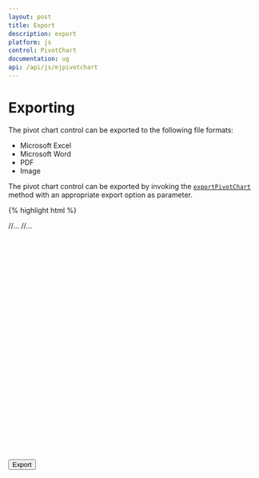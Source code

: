 ```yaml
---
layout: post
title: Export
description: export
platform: js
control: PivotChart
documentation: ug
api: /api/js/ejpivotchart
---
```


# Exporting

The pivot chart control can be exported to the following file formats:

* Microsoft Excel
* Microsoft Word
* PDF
* Image

The pivot chart control can be exported by invoking the [`exportPivotChart`](/api/js/ejpivotchart#methods:exportpivotchart) method with an appropriate export option as parameter.

{% highlight html %}

<html> 
    //...
<body> 
    //...
    <div id="PivotChart1" style="min-height: 275px; min-width: 525px; height: 460px; width: 720px"></div>
    <button id="btnExport">Export</button>
    <script type="text/javascript">
        $(function()
        {
            $("#PivotChart1").ejPivotChart(
            {
               //...
            });
            $("#btnExport").ejButton(
            {
                click: "exportBtnClick"
            });
        });

        function exportBtnClick(args)
        {
            var chartObj = $('#PivotChart1').data("ejPivotChart");
            
            //If you render pivot chart in Client Mode, set the export option like below.
            chartObj.exportPivotChart("http://js.syncfusion.com/ejservices/api/PivotChart/Olap/ExcelExport","fileName");
            
            //If you render pivot chart in Server Mode, set the export option like below.
            chartObj.exportPivotChart(ej.PivotChart.ExportOptions.Excel);
        }
    </script>
</body>
</html>                                           

{% endhighlight %}

When the pivot chart is rendered in the server mode, a service method should be added in the WCF/WebAPI for server-side operations.

For WebAPI controller, the following method should be added:

{% highlight c# %}

[System.Web.Http.ActionName("Export")]
[System.Web.Http.HttpPost]
public void Export() {
    string args = HttpContext.Current.Request.Form.GetValues(0)[0];
    string fileName = "Sample";
    htmlHelper.ExportPivotChart(args, fileName, System.Web.HttpContext.Current.Response);
}

{% endhighlight %}

For WCF service, the following method should be added:

{% highlight c# %}

public void Export(System.IO.Stream stream) {
    System.IO.StreamReader sReader = new System.IO.StreamReader(stream);
    string args = System.Web.HttpContext.Current.Server.UrlDecode(sReader.ReadToEnd()).Remove(0, 5);
    string fileName = "Sample";
    htmlHelper.ExportPivotChart(args, fileName, System.Web.HttpContext.Current.Response);
}

{% endhighlight %}

## Excel export

You can export the contents of the pivot chart to Excel document for future archival, references, and analysis purposes.

### Client mode

To achieve Excel export, the service URL and the file name are set as parameter.

{% highlight javascript %}

function exportBtnClick(args)
{
    var chartObj = $('#PivotChart1').data("ejPivotChart ");
    chartObj.exportPivotChart("http://js.syncfusion.com/ejservices/api/PivotChart/Olap/ExcelExport","fileName");
}

{% endhighlight %}  

### Server mode

To achieve Excel export, you can add the following dependency libraries to the application:

* Syncfusion.Compression.Base
* Syncfusion.XlsIO.Base

For Excel export, the **“ej.PivotChart.ExportOptions.Excel”** enumeration value is set as the parameter.

{% highlight javascript %}

function exportBtnClick(args)
{
    var chartObj = $('#PivotChart1').data("ejPivotChart");
    //Setting export option as Excel in the exportPivotChart method for ServerMode
    chartObj.exportPivotChart(ej.PivotChart.ExportOptions.Excel);
}

{% endhighlight %}  

## Word export

You can export the contents of the pivot chart to Word document for future archival, references, and analysis purposes.

### Client mode

To achieve Word export, the service URL and the file name are set as parameters.

{% highlight javascript %}

function exportBtnClick(args)
{
    var chartObj = $('#PivotChart1').data("ejPivotChart ");
    chartObj.exportPivotChart("http://js.syncfusion.com/ejservices/api/PivotChart/Olap/WordExport","fileName");
}

{% endhighlight %}  

### Server mode

 To achieve Word export, you can add the following dependency libraries to the application.

* Syncfusion.Compression.Base
* Syncfusion.DocIo.Base

For Word export, the **“ej.PivotChart.ExportOptions.Word”** enumeration value is set as the parameter.

{% highlight javascript %}

function exportBtnClick(args)
{
    var chartObj = $('#PivotChart1').data("ejPivotChart");
    //Setting export option as Word in the exportPivotChart method
    chartObj.exportPivotChart(ej.PivotChart.ExportOptions.Word);
}

{% endhighlight %}

## PDF export

You can export the contents of the pivot chart to PDF document for future archival, references, and analysis purposes.

### Client mode

To achieve PDF export, the service URL and the file name are set as parameters.

{% highlight javascript %}

function exportBtnClick(args)
{
    var chartObj = $('#PivotChart1').data("ejPivotChart ");
    chartObj.exportPivotChart("http://js.syncfusion.com/ejservices/api/PivotChart/Olap/PDFExport","fileName");
}

{% endhighlight %}  

### Server mode

To achieve PDF export, you should add the following dependency libraries to the application.

* Syncfusion.Compression.Base
* Syncfusion.Pdf.Base

For PDF export, the **“ej.PivotChart.ExportOptions.PDF”** enumeration value is set as the parameter.

{% highlight javascript %}

function exportBtnClick(args)
{
    var chartObj = $('#PivotChart1').data("ejPivotChart ");
    //Setting export option as PDF in the exportPivotChart method
    chartObj.exportPivotChart(ej.PivotChart.ExportOptions.PDF);
}

{% endhighlight %} 

## Image export

You can export the contents of the pivot chart to image format for future archival, references, and analysis purposes. You can export the pivot chart to the following image formats:

* PNG
* EMF
* JPG
* GIF
* BMP

### Client mode

To export the pivot chart in PNG format, the service URL, file name and **“ej.PivotChart.ExportOptions.PNG”** enumeration value are set as parameters. This is similar to other image formats.

{% highlight javascript %}

function exportBtnClick(args)
{
    var chartObj = $('#PivotChart1').data("ejPivotChart ");
    chartObj.exportPivotChart("http://js.syncfusion.com/ejservices/api/PivotChart/Olap/ImageExport","fileName", ej.PivotChart.ExportOptions.PNG);
}

{% endhighlight %}  

### Server mode

To export the pivot chart in PNG format, the **“ej.PivotChart.ExportOptions.PNG”** enumeration value is set as the parameter. This is similar to other image formats.

{% highlight javascript %}

function exportBtnClick(args)
{
    var chartObj = $('#PivotChart1').data("ejPivotChart ");
    //Setting export option as PNG in the exportPivotChart method
    chartObj.exportPivotChart(ej.PivotChart.ExportOptions.PNG);
}

{% endhighlight %}  

## Pivot chart - exporting format

I> This option is applicable only for the pivot chart specifically when exported to an Excel document.

You can set an option to export the pivot chart to an Excel document, and you can export it as either an image or pivot chart format itself by setting the Boolean property `exportChartAsImage` in the `beforeExport` event.

N> By default, the pivot chart will be exported in image format to an Excel document.

{% highlight javascript %}

        $("#PivotChart1").ejPivotChart(
            {
               //...
               beforeExport:"Exporting",
        });
        
        function Exporting(args) {
            args.exportChartAsImage = false; //you can set the chart format here
        }
        
 {% endhighlight %}

The following screenshot shows the control exported to the Excel document showing its own format (pivoting chart):

![](Export_images/Export_ExcelChartClient.png)

## Exporting customization

You can add the title and description to the exporting document by using the title and description property obtained in the "beforeExport" event.

N> The title and description cannot be added to image formats.

{% highlight html %}

<html> 
    //...
<body> 
    //...
    <div id="PivotChart1" style="min-height: 275px; min-width: 525px; height: 460px; width: 720px"></div>
    <button id="btnExport">Export</button>
    <script type="text/javascript">
        $(function()
        {
            $("#PivotChart1").ejPivotChart(
            {
               //...
               beforeExport:"Exporting",
            });
            $("#btnExport").ejButton(
            {
                click: "exportBtnClick"
            });
        });
        function Exporting(args) {
            args.title = "PivotChart";
            args.description = "Visualizes both OLAP and Relational datasource in graphical format";
        }
        function exportBtnClick(args)
        {
            var chartObj = $('#PivotChart1').data("ejPivotChart");
            
            //If you render pivot chart in Client Mode, set the export option like below.
            chartObj.exportPivotChart("http://js.syncfusion.com/ejservices/api/PivotChart/Olap/ExcelExport","fileName");
            
            //If you render pivot chart in Server Mode, set the export option like below.
            chartObj.exportPivotChart(ej.PivotChart.ExportOptions.Excel);
        }
    </script>
</body>
</html>                                           

{% endhighlight %}

You can also edit the exporting document by using a server-side event for the required exporting option.

{% highlight c# %}

//...
using Syncfusion.EJ.Export;
using Syncfusion.Compression.Base;
using Syncfusion.XlsIO;
using Syncfusion.DocIO.Base;
using Syncfusion.Pdf.Base;

 //Following service method needs to be added in WebAPI for JSON export.
[System.Web.Http.ActionName("ExcelExport")]
[System.Web.Http.HttpPost]
public void ExcelExport()
{
    PivotChartExcelExport pivotChartExcelExport = new PivotChartExcelExport();
    string args = HttpContext.Current.Request.Form.GetValues(0)[0];
    pivotChartExcelExport.ExcelExport += pivotChartExcelExport_ExcelExport;
    Dictionary<string, string> chartParams = serializer.Deserialize<Dictionary<string, string>>(args);
    pivotChartExcelExport.ExportToExcel(chartParams);
}

void pivotChartExcelExport_ExcelExport(object sender, Syncfusion.XlsIO.IWorkbook workBook)
{
    //You can customize exporting document here.
}

[System.Web.Http.ActionName("WordExport")]
[System.Web.Http.HttpPost]
public void WordExport()
{
    PivotChartWordExport pivotChartWordExport = new PivotChartWordExport();
    string args = HttpContext.Current.Request.Form.GetValues(0)[0];
    pivotChartWordExport.WordExport += pivotChartWordExport_WordExport;
    Dictionary<string, string> chartParams = serializer.Deserialize<Dictionary<string, string>>(args);
    pivotChartWordExport.ExportToWord(chartParams);
}

void pivotChartWordExport_WordExport(object sender, Syncfusion.DocIO.DLS.WordDocument document)
{
    //You can customize exporting document here.
}

[System.Web.Http.ActionName("PdfExport")]
[System.Web.Http.HttpPost]
public void PdfExport()
{
    PivotChartPDFExport pivotChartPDFExport = new PivotChartPDFExport();
    string args = HttpContext.Current.Request.Form.GetValues(0)[0];
    pivotChartPDFExport.AddPDFHeaderFooter += pivotChartPDFExport_AddPDFHeaderFooter;
    pivotChartPDFExport.PDFExport += pivotChartPDFExport_PDFExport;
    Dictionary<string, string> chartParams = serializer.Deserialize<Dictionary<string, string>>(args);
    pivotChartPDFExport.ExportToPDF(chartParams);
}

void pivotChartPDFExport_PDFExport(object sender, Syncfusion.Pdf.PdfDocument pdfDoc)
{
    //You can customize exporting document here.
}

void pivotChartPDFExport_AddPDFHeaderFooter(object sender, Syncfusion.Pdf.PdfDocument pdfDoc)
{
    //You can add header/footer information to the PDF document.
}

 //Following service method needs to be added in WCF/WebAPI for PivotEngine export.

[System.Web.Http.ActionName("Export")]
[System.Web.Http.HttpPost]
public void Export()
{
    string args = HttpContext.Current.Request.Form.GetValues(0)[0];
    string fileName = "Sample";
    htmlHelper.ExcelExport += htmlHelper_ExcelExport;
    htmlHelper.WordExport += htmlHelper_WordExport;
    htmlHelper.AddPDFHeaderFooter += htmlHelper_AddPDFHeaderFooter;
    htmlHelper.PDFExport += htmlHelper_PDFExport;
    htmlHelper.ExportPivotChart(args, fileName, System.Web.HttpContext.Current.Response);
}

void htmlHelper_PDFExport(object sender, Syncfusion.Pdf.PdfDocument pdfDoc)
{
    //You can customize exporting document here.
}

void htmlHelper_AddPDFHeaderFooter(object sender, Syncfusion.Pdf.PdfDocument pdfDoc)
{
    //You can add header/footer information to the PDF document.
}

void htmlHelper_WordExport(object sender, Syncfusion.DocIO.DLS.WordDocument document)
{
    //You can customize exporting document here.
}

void htmlHelper_ExcelExport(object sender, Syncfusion.XlsIO.IWorkbook workBook)
{
    //You can customize exporting document here.
}

{% endhighlight %}

The name of the document can be customized as per the user's requirements.

For client mode, you should set the file name as a parameter in the **“exportPivotChart”**  method along with the service URL.

{% highlight javascript %}

function exportBtnClick(args)
{
    var chartObj = $('#PivotChart1').data("ejPivotChart ");
    chartObj.exportPivotChart("http://js.syncfusion.com/ejservices/api/PivotChart/Olap/ExcelExport", "fileName");
}
{% endhighlight %}    

For server mode, the exporting document name is provided in the WebAPI controller, as shown in the following code snippet:

{% highlight c# %}

[System.Web.Http.ActionName("Export")]
[System.Web.Http.HttpPost]
public void Export() {
    string args = HttpContext.Current.Request.Form.GetValues(0)[0];
    string fileName = "File name is customized here";
    htmlHelper.ExportPivotChart(args, fileName, System.Web.HttpContext.Current.Response);
}

{% endhighlight %}

For customizing names in the WCF service, the following code snippet is used:

{% highlight c# %}

public void Export(System.IO.Stream stream) {
    System.IO.StreamReader sReader = new System.IO.StreamReader(stream);
    string args = System.Web.HttpContext.Current.Server.UrlDecode(sReader.ReadToEnd()).Remove(0, 5);
    string fileName = " File name is customized here ";
    htmlHelper.ExportPivotChart(args, fileName, System.Web.HttpContext.Current.Response);
}

{% endhighlight %}

The following screenshot shows the pivot chart control exported to an Excel document:

![](Export_images/Export_ExcelClient.png)

The following screenshot shows the pivot chart control exported to a Word document:

![](Export_images/Export_WordClient.png)

The following screenshot shows the pivot chart control exported to a PDF document:

![](Export_images/Export_PDFClient.png)

The following screenshot shows the pivot chart control exported to a PNG format:

![](Export_images/Export_PNGClient.png)